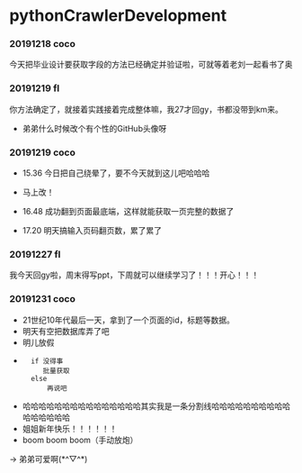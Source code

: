 # pythonCrawlerDevelopment


### 20191218 coco

今天把毕业设计要获取字段的方法已经确定并验证啦，可就等着老刘一起看书了奥

### 20191219 fl

你方法确定了，就接着实践接着完成整体嘛，我27才回gy，书都没带到km来。

- 弟弟什么时候改个有个性的GitHub头像呀

### 20191219 coco
- 15.36 今日把自己绕晕了，要不今天就到这儿吧哈哈哈

- 马上改！

- 16.48 成功翻到页面最底端，这样就能获取一页完整的数据了

- 17.20 明天搞输入页码翻页数，累了累了

### 20191227 fl

我今天回gy啦，周末得写ppt，下周就可以继续学习了！！！开心！！！

### 20191231 coco
- 21世纪10年代最后一天，拿到了一个页面的id，标题等数据。
- 明天有空把数据库弄了吧
- 明儿放假 
-       if 没得事
           批量获取
        else
            再说吧
            
- 哈哈哈哈哈哈哈哈哈哈哈哈哈哈哈其实我是一条分割线哈哈哈哈哈哈哈哈哈哈哈哈哈哈哈哈
- 姐姐新年快乐！！！！！！
- boom boom boom（手动放炮）

-> 弟弟可爱啊(\*^▽^\*)